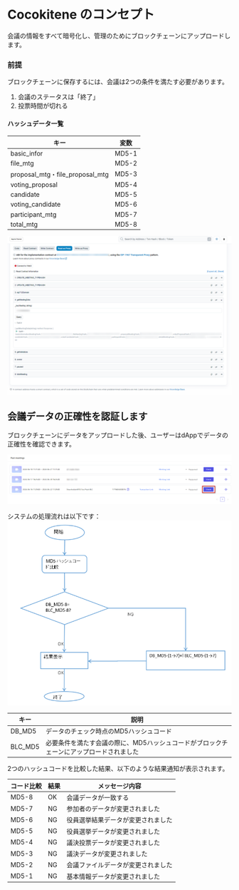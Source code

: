 # Cocokitene のコンセプト
会議の情報をすべて暗号化し、管理のためにブロックチェーンにアップロードします。

### 前提
ブロックチェーンに保存するには、会議は2つの条件を満たす必要があります。
1. 会議のステータスは「終了」
2. 投票時間が切れる

#### ハッシュデータ一覧
| キー | 変数 |
| ---- | ---- |
| basic_infor | MD5-1 |
| file_mtg | MD5-2 |
| proposal_mtg・file_proposal_mtg | MD5-3 |
| voting_proposal | MD5-4 |
| candidate | MD5-5 |
| voting_candidate | MD5-6 |
| participant_mtg | MD5-7 |
| total_mtg | MD5-8 |

![データ画面](img/concept/concept5.png)

## 会議データの正確性を認証します
ブロックチェーンにデータをアップロードした後、ユーザーはdAppでデータの正確性を確認できます。

![ブロックチェイン](img/blockchain/compare_data1.png)

システムの処理流れは以下です：
![ブロックチェイン](img/blockchain/compare_data2.png)

| キー | 説明 |
| ---- | ---- |
| DB_MD5 | データのチェック時点のMD5ハッシュコード |
| BLC_MD5 | 必要条件を満たす会議の際に、MD5ハッシュコードがブロックチェーンにアップロードされました |

2つのハッシュコードを比較した結果、以下のような結果通知が表示されます。

| コード比較 | 結果 | メッセージ内容 |
| ---- | ---- | ---- |
| MD5-8 | OK |会議データが一致する |
| MD5-7　| NG |参加者のデータが変更されました|
| MD5-6 | NG |役員選挙結果データが変更されました |
| MD5-5　| NG |役員選挙データが変更されました |
| MD5-4 | NG |議決投票データが変更されました |
| MD5-3　| NG |議決データが変更されました |
| MD5-2　| NG |会議ファイルデータが変更されました |
| MD5-1　| NG |基本情報データが変更されました |

